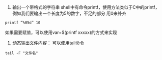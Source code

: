1. 输出一个带格式的字符串
shell中有命令printf，使用方法类似于C中的printf，例如我们要输出一个长度为5的数字，不足的部分
用0来补齐
``` shell
printf “%05d” 10
```
如果需要赋值，可以使用var=$(printf xxxxx)的方式来实现

1. 动态输出文件内容：
可以使用tail命令
``` shell
tail -F "文件名"
```
